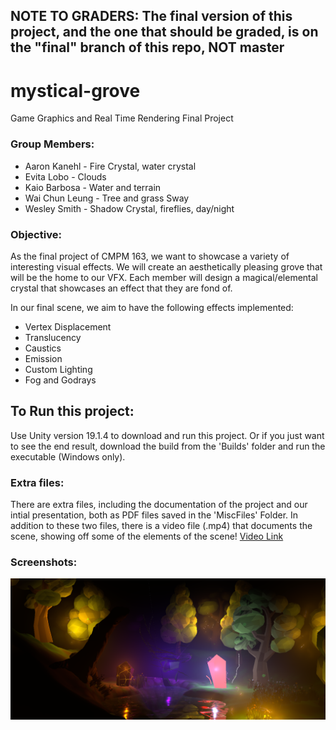 NOTE TO GRADERS: The final version of this project, and the one that should be graded, is on the "final" branch of this repo, NOT master
---
# mystical-grove
Game Graphics and Real Time Rendering Final Project

### Group Members:
- Aaron Kanehl - Fire Crystal, water crystal
- Evita Lobo - Clouds
- Kaio Barbosa - Water and terrain
- Wai Chun Leung - Tree and grass Sway
- Wesley Smith - Shadow Crystal, fireflies, day/night

### Objective:
As the final project of CMPM 163, we want to showcase a variety of interesting visual effects. We will create an aesthetically pleasing grove that will be the home to our VFX.
Each member will design a magical/elemental crystal that showcases an effect that they are fond of.

In our final scene, we aim to have the following effects implemented:
 - Vertex Displacement
 - Translucency
 - Caustics
 - Emission
 - Custom Lighting
 - Fog and Godrays
 
## To Run this project:
Use Unity version 19.1.4 to download and run this project. Or if you just want to see the end result, download the build from the 'Builds' folder and run the executable (Windows only).


### Extra files: 
There are extra files, including the documentation of the project and our intial presentation, both as PDF files saved in the 'MiscFiles' Folder. In addition to these two files, there is a video file (.mp4) that documents the scene, showing off some of the elements of the scene!
[Video Link](https://github.com/kaiobarb/mystical-grove/tree/master/MiscFiles) 

### Screenshots:

![Screenshot](./Screenshot.PNG)
